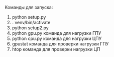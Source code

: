 Команды для запуска:
1. python setup.py
2. . venv/bin/activate
3. python setup2.py
4. python gpu.py команда для нагрузки ГПУ
5. python cpu.py команда для нагрузки ЦПУ
6. gpustat команда для проверки нагрузки ГПУ
7. htop команда для проверки нагрузки ЦП 


